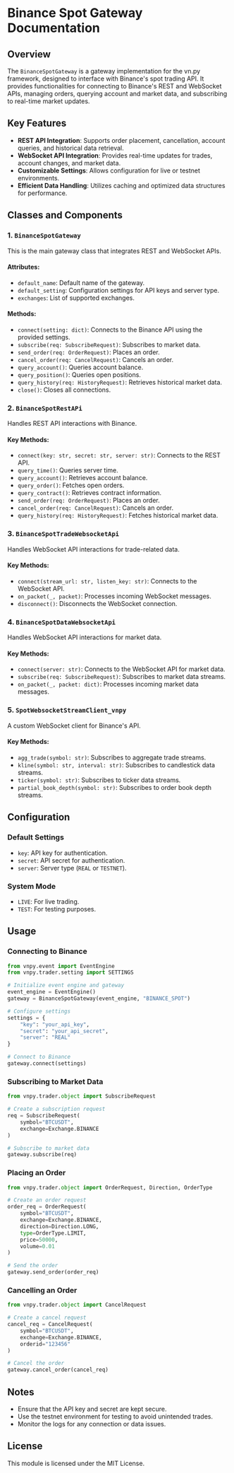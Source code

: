 # Binance Spot Gateway Documentation

## Overview
The `BinanceSpotGateway` is a gateway implementation for the vn.py framework, designed to interface with Binance's spot trading API. It provides functionalities for connecting to Binance's REST and WebSocket APIs, managing orders, querying account and market data, and subscribing to real-time market updates.

## Key Features
- **REST API Integration**: Supports order placement, cancellation, account queries, and historical data retrieval.
- **WebSocket API Integration**: Provides real-time updates for trades, account changes, and market data.
- **Customizable Settings**: Allows configuration for live or testnet environments.
- **Efficient Data Handling**: Utilizes caching and optimized data structures for performance.

## Classes and Components

### 1. `BinanceSpotGateway`
This is the main gateway class that integrates REST and WebSocket APIs.

#### Attributes:
- `default_name`: Default name of the gateway.
- `default_setting`: Configuration settings for API keys and server type.
- `exchanges`: List of supported exchanges.

#### Methods:
- `connect(setting: dict)`: Connects to the Binance API using the provided settings.
- `subscribe(req: SubscribeRequest)`: Subscribes to market data.
- `send_order(req: OrderRequest)`: Places an order.
- `cancel_order(req: CancelRequest)`: Cancels an order.
- `query_account()`: Queries account balance.
- `query_position()`: Queries open positions.
- `query_history(req: HistoryRequest)`: Retrieves historical market data.
- `close()`: Closes all connections.

### 2. `BinanceSpotRestAPi`
Handles REST API interactions with Binance.

#### Key Methods:
- `connect(key: str, secret: str, server: str)`: Connects to the REST API.
- `query_time()`: Queries server time.
- `query_account()`: Retrieves account balance.
- `query_order()`: Fetches open orders.
- `query_contract()`: Retrieves contract information.
- `send_order(req: OrderRequest)`: Places an order.
- `cancel_order(req: CancelRequest)`: Cancels an order.
- `query_history(req: HistoryRequest)`: Fetches historical market data.

### 3. `BinanceSpotTradeWebsocketApi`
Handles WebSocket API interactions for trade-related data.

#### Key Methods:
- `connect(stream_url: str, listen_key: str)`: Connects to the WebSocket API.
- `on_packet(_, packet)`: Processes incoming WebSocket messages.
- `disconnect()`: Disconnects the WebSocket connection.

### 4. `BinanceSpotDataWebsocketApi`
Handles WebSocket API interactions for market data.

#### Key Methods:
- `connect(server: str)`: Connects to the WebSocket API for market data.
- `subscribe(req: SubscribeRequest)`: Subscribes to market data streams.
- `on_packet(_, packet: dict)`: Processes incoming market data messages.

### 5. `SpotWebsocketStreamClient_vnpy`
A custom WebSocket client for Binance's API.

#### Key Methods:
- `agg_trade(symbol: str)`: Subscribes to aggregate trade streams.
- `kline(symbol: str, interval: str)`: Subscribes to candlestick data streams.
- `ticker(symbol: str)`: Subscribes to ticker data streams.
- `partial_book_depth(symbol: str)`: Subscribes to order book depth streams.

## Configuration

### Default Settings
- `key`: API key for authentication.
- `secret`: API secret for authentication.
- `server`: Server type (`REAL` or `TESTNET`).

### System Mode
- `LIVE`: For live trading.
- `TEST`: For testing purposes.

## Usage

### Connecting to Binance
```python
from vnpy.event import EventEngine
from vnpy.trader.setting import SETTINGS

# Initialize event engine and gateway
event_engine = EventEngine()
gateway = BinanceSpotGateway(event_engine, "BINANCE_SPOT")

# Configure settings
settings = {
    "key": "your_api_key",
    "secret": "your_api_secret",
    "server": "REAL"
}

# Connect to Binance
gateway.connect(settings)
```

### Subscribing to Market Data
```python
from vnpy.trader.object import SubscribeRequest

# Create a subscription request
req = SubscribeRequest(
    symbol="BTCUSDT",
    exchange=Exchange.BINANCE
)

# Subscribe to market data
gateway.subscribe(req)
```

### Placing an Order
```python
from vnpy.trader.object import OrderRequest, Direction, OrderType

# Create an order request
order_req = OrderRequest(
    symbol="BTCUSDT",
    exchange=Exchange.BINANCE,
    direction=Direction.LONG,
    type=OrderType.LIMIT,
    price=50000,
    volume=0.01
)

# Send the order
gateway.send_order(order_req)
```

### Cancelling an Order
```python
from vnpy.trader.object import CancelRequest

# Create a cancel request
cancel_req = CancelRequest(
    symbol="BTCUSDT",
    exchange=Exchange.BINANCE,
    orderid="123456"
)

# Cancel the order
gateway.cancel_order(cancel_req)
```

## Notes
- Ensure that the API key and secret are kept secure.
- Use the testnet environment for testing to avoid unintended trades.
- Monitor the logs for any connection or data issues.

## License
This module is licensed under the MIT License.